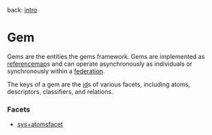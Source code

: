back: [intro](../intro.md#Basics)

# Gem

Gems are the entities the gems framework. Gems are implemented as [referencemap](basics/referencemap.md)s and can operate asynchronously as individuals or synchronously within a [federation](basics/federation.md).

The keys of a gem are the [id](basics/id.md)s of various facets,  including atoms, descriptors, classifiers, and relations.

### Facets

- [sys+atomsfacet](facets/sys+atomsfacet.md)
